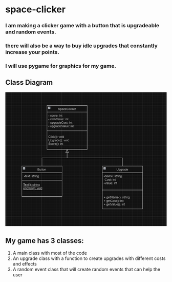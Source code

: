 # space-clicker

### I am making a clicker game with a button that is upgradeable and random events.  
### there will also be a way to buy idle upgrades that constantly increase your points.  
### I will use pygame for graphics for my game.  

## Class Diagram
![Gameplay](https://github.com/AidanSlovik/space-clicker/blob/main/images/indic%20class%20diagram.png?raw=true "Class Diagram")

## My game has 3 classes:  
1. A main class with most of the code  
2. An upgrade class with a function to create upgrades with different costs and effects  
3. A random event class that will create random events that can help the user  

